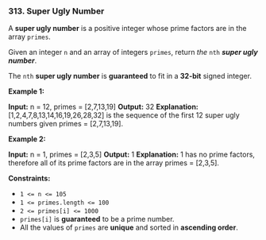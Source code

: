 ### 313\. Super Ugly Number

A **super ugly number** is a positive integer whose prime factors are in the array `primes`.

Given an integer `n` and an array of integers `primes`, return _the_ `nth` _**super ugly number**_.

The `nth` **super ugly number** is **guaranteed** to fit in a **32-bit** signed integer.

**Example 1:**

**Input:** n = 12, primes = \[2,7,13,19\]
**Output:** 32
**Explanation:** \[1,2,4,7,8,13,14,16,19,26,28,32\] is the sequence of the first 12 super ugly numbers given primes = \[2,7,13,19\].

**Example 2:**

**Input:** n = 1, primes = \[2,3,5\]
**Output:** 1
**Explanation:** 1 has no prime factors, therefore all of its prime factors are in the array primes = \[2,3,5\].

**Constraints:**

*   `1 <= n <= 105`
*   `1 <= primes.length <= 100`
*   `2 <= primes[i] <= 1000`
*   `primes[i]` is **guaranteed** to be a prime number.
*   All the values of `primes` are **unique** and sorted in **ascending order**.
